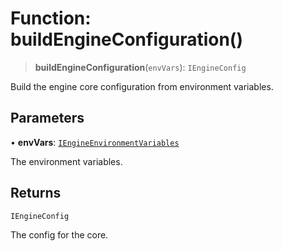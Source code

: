 # Function: buildEngineConfiguration()

> **buildEngineConfiguration**(`envVars`): `IEngineConfig`

Build the engine core configuration from environment variables.

## Parameters

• **envVars**: [`IEngineEnvironmentVariables`](../interfaces/IEngineEnvironmentVariables.md)

The environment variables.

## Returns

`IEngineConfig`

The config for the core.
